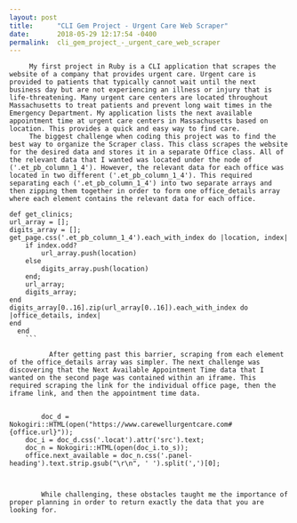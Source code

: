 ```yaml
---
layout: post
title:      "CLI Gem Project - Urgent Care Web Scraper"
date:       2018-05-29 12:17:54 -0400
permalink:  cli_gem_project_-_urgent_care_web_scraper
---
```


		 My first project in Ruby is a CLI application that scrapes the website of a company that provides urgent care. Urgent care is provided to patients that typically cannot wait until the next business day but are not experiencing an illness or injury that is life-threatening. Many urgent care centers are located throughout Massachusetts to treat patients and prevent long wait times in the Emergency Department. My application lists the next available appointment time at urgent care centers in Massachusetts based on location. This provides a quick and easy way to find care.
		 The biggest challenge when coding this project was to find the best way to organize the Scraper class. This class scrapes the website for the desired data and stores it in a separate Office class. All of the relevant data that I wanted was located under the node of ('.et_pb_column_1_4'). However, the relevant data for each office was located in two different ('.et_pb_column_1_4'). This required separating each ('.et_pb_column_1_4') into two separate arrays and then zipping them together in order to form one office_details array where each element contains the relevant data for each office. 

```
def get_clinics;
url_array = [];
digits_array = [];
get_page.css('.et_pb_column_1_4').each_with_index do |location, index|
	if index.odd?
		url_array.push(location)
	else
		digits_array.push(location)
	end;
	url_array;
	digits_array;
end
digits_array[0..16].zip(url_array[0..16]).each_with_index do |office_details, index|
end
  end 
	```
	
	      After getting past this barrier, scraping from each element of the office_details array was simpler. The next challenge was discovering that the Next Available Appointment Time data that I wanted on the second page was contained within an iframe. This required scraping the link for the individual office page, then the iframe link, and then the appointment time data. 
				
				
		doc_d = Nokogiri::HTML(open("https://www.carewellurgentcare.com#{office.url}"));
    doc_i = doc_d.css('.locat').attr('src').text;
    doc_n = Nokogiri::HTML(open(doc_i.to_s));
    office.next_available = doc_n.css('.panel-heading').text.strip.gsub("\r\n", ' ').split(',')[0];
		
		
		
		While challenging, these obstacles taught me the importance of proper planning in order to return exactly the data that you are looking for.
		

